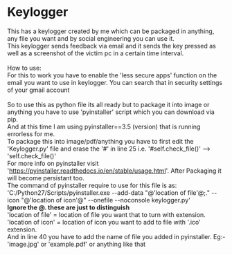 # Keylogger
This has a keylogger created by me which can be packaged in anything, any file you want and by social engineering you can use it. <br />
This keylogger sends feedback via email and it sends the key pressed as well as a screenshot of the victim pc in a certain time interval. <br /> <br />
How to use: <br />
For this to work you have to enable the 'less secure apps' function on the email you want to use in keylogger.
You can search that in security settings of your gmail account<br /><br />
So to use this as python file its all ready but to package it into image or anything you have to use 'pyinstaller' script which you can download via pip. <br />
And at this time I am using pyinstaller==3.5 (version) that is running errorless for me. <br />
To package this into image/pdf/anything you have to first edit the 'Keylogger.py' file and erase the '#' in line 25   i.e. '#self.check_file()' --> 'self.check_file()' <br />
For more info on pyinstaller visit 'https://pyinstaller.readthedocs.io/en/stable/usage.html'.
After Packaging it will become persistant too.<br />
The command of pyinstaller require to use for this file is as:<br />
'C:/Python27/Scripts/pyinstaller.exe --add-data "@'location of file'@;." --icon "@'location of icon'@" --onefile --noconsole keylogger.py'<br />
__Ignore the @. these are just to distinguish__<br />
'location of file' = location of file you want that to turn with extension.<br />
'location of icon' = location of icon you want to add to file with '.ico' extension.<br />
And in line 40 you have to add the name of file you added in pyinstaller. Eg:- 'image.jpg' or 'example.pdf' or anything like that
